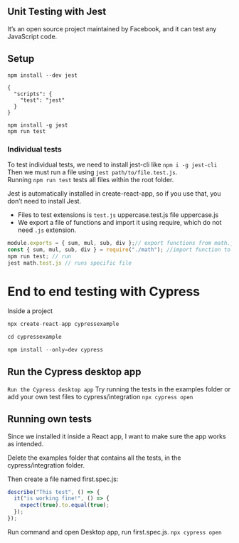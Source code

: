 ## Unit Testing with Jest

It’s an open source project maintained by Facebook, and it can test any JavaScript code.

## Setup

```
npm install --dev jest

{
  "scripts": {
    "test": "jest"
  }
}

npm install -g jest
npm run test
```

### Individual tests

To test individual tests, we need to install jest-cli like `npm i -g jest-cli` Then we must run a file using `jest path/to/file.test.js`.  
 Running `npm run test` tests all files within the root folder.

Jest is automatically installed in create-react-app, so if you use that, you don’t need to install Jest.

- Files to test extensions is `test.js`
  uppercase.test.js
  file uppercase.js
- We export a file of functions and import it using require, which do not need `.js` extension.

```js
module.exports = { sum, mul, sub, div };// export functions from math.js
const { sum, mul, sub, div } = require("./math"); //import function to math.test.js
npm run test; // run
jest math.test.js // runs specific file
```

# End to end testing with Cypress

Inside a project

```js
npx create-react-app cypressexample

cd cypressexample

npm install --only=dev cypress
```

## Run the Cypress desktop app

`Run the Cypress desktop app`
Try running the tests in the examples folder or add your own test files to cypress/integration
`npx cypress open`

## Running own tests

Since we installed it inside a React app, I want to make sure the app works as intended.

Delete the examples folder that contains all the tests, in the cypress/integration folder.

Then create a file named first.spec.js:

```js
describe("This test", () => {
  it("is working fine!", () => {
    expect(true).to.equal(true);
  });
});
```

Run command and open Desktop app, run first.spec.js.
`npx cypress open`
